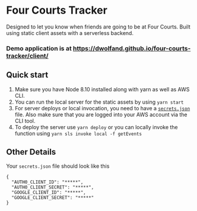 # Four Courts Tracker

Designed to let you know when friends are going to be at Four Courts. Built using static client assets with a serverless backend.

### Demo application is at https://dwolfand.github.io/four-courts-tracker/client/

## Quick start

1. Make sure you have Node 8.10 installed along with yarn as well as AWS CLI.
1. You can run the local server for the static assets by using `yarn start`
1. For server deploys or local invocation, you need to have a [`secrets.json`](#other-details) file. Also make sure that you are logged into your AWS account via the CLI tool.
1. To deploy the server use `yarn deploy` or you can locally invoke the function using `yarn sls invoke local -f getEvents`

## Other Details
Your `secrets.json` file should look like this
```
{
  "AUTH0_CLIENT_ID": "*****",
  "AUTH0_CLIENT_SECRET": "*****",
  "GOOGLE_CLIENT_ID": "*****",
  "GOOGLE_CLIENT_SECRET": "*****"
}
```
